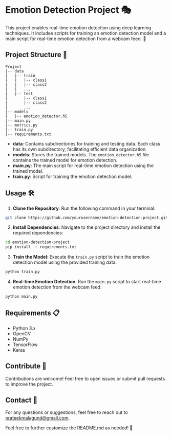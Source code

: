 
# Emotion Detection Project 🎭

This project enables real-time emotion detection using deep learning techniques. It includes scripts for training an emotion detection model and a main script for real-time emotion detection from a webcam feed. 🚀

## Project Structure 📂

```
Project
|-- data
|   |-- train
|   |   |-- class1
|   |   |-- class2
|   |   ...
|   |-- test
|       |-- class1
|       |-- class2
|       ...
|-- models
|   |-- emotion_detector.h5
|-- main.py
|-- metrics.py
|-- train.py
|-- requirements.txt
```

- **data**: Contains subdirectories for training and testing data. Each class has its own subdirectory, facilitating efficient data organization.
- **models**: Stores the trained models. The `emotion_detector.h5` file contains the trained model for emotion detection.
- **main.py**: The main script for real-time emotion detection using the trained model.
- **train.py**: Script for training the emotion detection model.

## Usage 🛠️

1. **Clone the Repository**: Run the following command in your terminal:

```bash
git clone https://github.com/yourusername/emotion-detection-project.git
```

2. **Install Dependencies**: Navigate to the project directory and install the required dependencies:

```bash
cd emotion-detection-project
pip install -r requirements.txt
```

3. **Train the Model**: Execute the `train.py` script to train the emotion detection model using the provided training data.

```bash
python train.py
```

4. **Real-time Emotion Detection**: Run the `main.py` script to start real-time emotion detection from the webcam feed.

```bash
python main.py
```

## Requirements 📋

- Python 3.x
- OpenCV
- NumPy
- TensorFlow
- Keras

## Contribute 🤝

Contributions are welcome! Feel free to open issues or submit pull requests to improve the project.

## Contact 📧

For any questions or suggestions, feel free to reach out to [prateekmalagund@gmail.com](mailto:prateekmalagund@gmail.com).

Feel free to further customize the README.md as needed! 🌟
